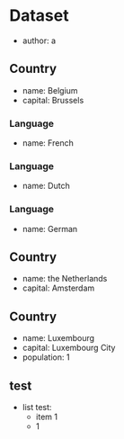 # Dataset
- author: a

## Country
- name: Belgium
- capital: Brussels

### Language
- name: French

### Language
- name: Dutch

### Language
- name: German

## Country
- name: the Netherlands
- capital: Amsterdam

## Country
- name: Luxembourg
- capital: Luxembourg City
- population: $1$

## test
- list test:
  * item 1
  * $1$
